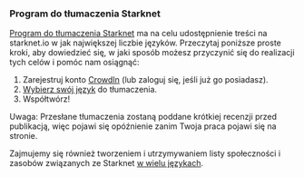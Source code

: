 ### Program do tłumaczenia Starknet

[Program do tłumaczenia Starknet](https://starkware.crowdin.com/starknet-web) ma na celu udostępnienie treści na starknet.io w jak największej liczbie języków. Przeczytaj poniższe proste kroki, aby dowiedzieć się, w jaki sposób możesz przyczynić się do realizacji tych celów i pomóc nam osiągnąć:

1. Zarejestruj konto [CrowdIn](https://crowdin.com/) (lub zaloguj się, jeśli już go posiadasz).
2. [Wybierz swój język](https://starkware.crowdin.com/starknet-web) do tłumaczenia.
3. Współtwórz!

Uwaga: Przesłane tłumaczenia zostaną poddane krótkiej recenzji przed publikacją, więc pojawi się opóźnienie zanim Twoja praca pojawi się na stronie.

Zajmujemy się również tworzeniem i utrzymywaniem listy społeczności i zasobów związanych ze Starknet [w wielu językach](/en/community/language-resources).